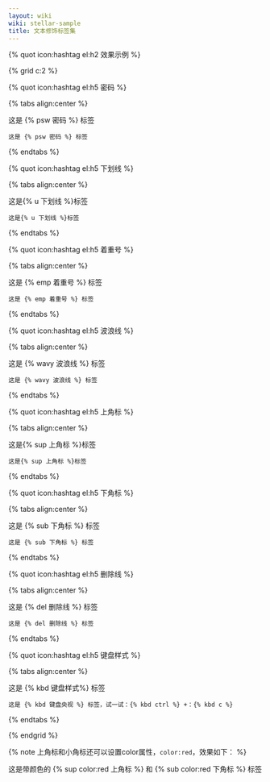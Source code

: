 ```yaml
---
layout: wiki
wiki: stellar-sample
title: 文本修饰标签集
---
```


{% quot icon:hashtag el:h2 效果示例 %}

{% grid c:2 %}

<!-- cell -->
{% quot icon:hashtag el:h5 密码 %}

{% tabs align:center %}

<!-- tab 效果 -->
这是 {% psw 密码 %} 标签

<!-- tab 代码 -->
```
这是 {% psw 密码 %} 标签
```
{% endtabs %}

<!-- cell -->
{% quot icon:hashtag el:h5 下划线 %}

{% tabs align:center %}

<!-- tab 效果 -->
这是{% u 下划线 %}标签

<!-- tab 代码 -->
```
这是{% u 下划线 %}标签
```
{% endtabs %}

<!-- cell -->
{% quot icon:hashtag el:h5 着重号 %}

{% tabs align:center %}

<!-- tab 效果 -->
这是 {% emp 着重号 %} 标签

<!-- tab 代码 -->
```
这是 {% emp 着重号 %} 标签
```
{% endtabs %}

<!-- cell -->
{% quot icon:hashtag el:h5 波浪线 %}

{% tabs align:center %}

<!-- tab 效果 -->
这是 {% wavy 波浪线 %} 标签

<!-- tab 代码 -->
```
这是 {% wavy 波浪线 %} 标签
```
{% endtabs %}

<!-- cell -->
{% quot icon:hashtag el:h5 上角标 %}

{% tabs align:center %}

<!-- tab 效果 -->
这是{% sup 上角标 %}标签

<!-- tab 代码 -->
```
这是{% sup 上角标 %}标签
```
{% endtabs %}

<!-- cell -->
{% quot icon:hashtag el:h5 下角标 %}

{% tabs align:center %}

<!-- tab 效果 -->
这是 {% sub 下角标 %} 标签

<!-- tab 代码 -->
```
这是 {% sub 下角标 %} 标签
```
{% endtabs %}

<!-- cell -->
{% quot icon:hashtag el:h5 删除线 %}

{% tabs align:center %}

<!-- tab 效果 -->
这是 {% del 删除线 %} 标签

<!-- tab 代码 -->
```
这是 {% del 删除线 %} 标签
```
{% endtabs %}

<!-- cell -->
{% quot icon:hashtag el:h5 键盘样式 %}

{% tabs align:center %}

<!-- tab 效果 -->
这是 {% kbd 键盘样式%} 标签

<!-- tab 代码 -->
```
这是 {% kbd 键盘央视 %} 标签，试一试：{% kbd ctrl %} +：{% kbd c %} 
```
{% endtabs %}

{% endgrid %}

{% note 上角标和小角标还可以设置color属性，<code>color:red</code>，效果如下：  %}

这是带颜色的 {% sup color:red 上角标 %} 和 {% sub color:red 下角标 %} 标签
